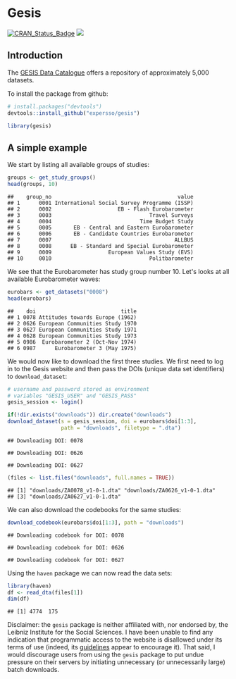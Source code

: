 Gesis
=====

[![CRAN\_Status\_Badge](http://www.r-pkg.org/badges/version/gesis)](http://cran.r-project.org/package=gesis) [![](http://cranlogs.r-pkg.org/badges/grand-total/gesis)](http://cran.r-project.org/web/packages/gesis)

Introduction
------------

The [GESIS Data Catalogue](https://dbk.gesis.org/) offers a repository of approximately 5,000 datasets.

To install the package from github:

``` r
# install.packages("devtools")
devtools::install_github("expersso/gesis")
```

``` r
library(gesis)
```

A simple example
----------------

We start by listing all available groups of studies:

``` r
groups <- get_study_groups()
head(groups, 10)
```

    ##    group_no                                        value
    ## 1      0001 International Social Survey Programme (ISSP)
    ## 2      0002                     EB - Flash Eurobarometer
    ## 3      0003                               Travel Surveys
    ## 4      0004                            Time Budget Study
    ## 5      0005       EB - Central and Eastern Eurobarometer
    ## 6      0006       EB - Candidate Countries Eurobarometer
    ## 7      0007                                       ALLBUS
    ## 8      0008      EB - Standard and Special Eurobarometer
    ## 9      0009                  European Values Study (EVS)
    ## 10     0010                               Politbarometer

We see that the Eurobarometer has study group number 10. Let's looks at all available Eurobarometer waves:

``` r
eurobars <- get_datasets("0008")
head(eurobars)
```

    ##    doi                           title
    ## 1 0078 Attitudes towards Europe (1962)
    ## 2 0626 European Communities Study 1970
    ## 3 0627 European Communities Study 1971
    ## 4 0628 European Communities Study 1973
    ## 5 0986  Eurobarometer 2 (Oct-Nov 1974)
    ## 6 0987      Eurobarometer 3 (May 1975)

We would now like to download the first three studies. We first need to log in to the Gesis website and then pass the DOIs (unique data set identifiers) to `download_dataset`:

``` r
# username and password stored as environment 
# variables "GESIS_USER" and "GESIS_PASS"
gesis_session <- login()
```

``` r
if(!dir.exists("downloads")) dir.create("downloads")
download_dataset(s = gesis_session, doi = eurobars$doi[1:3], 
                 path = "downloads", filetype = ".dta")
```

    ## Downloading DOI: 0078

    ## Downloading DOI: 0626

    ## Downloading DOI: 0627

``` r
(files <- list.files("downloads", full.names = TRUE))
```

    ## [1] "downloads/ZA0078_v1-0-1.dta" "downloads/ZA0626_v1-0-1.dta"
    ## [3] "downloads/ZA0627_v1-0-1.dta"

We can also download the codebooks for the same studies:

``` r
download_codebook(eurobars$doi[1:3], path = "downloads")
```

    ## Downloading codebook for DOI: 0078

    ## Downloading codebook for DOI: 0626

    ## Downloading codebook for DOI: 0627

Using the `haven` package we can now read the data sets:

``` r
library(haven)
df <- read_dta(files[1])
dim(df)
```

    ## [1] 4774  175

Disclaimer: the `gesis` package is neither affiliated with, nor endorsed by, the Leibniz Institute for the Social Sciences. I have been unable to find any indication that programmatic access to the website is disallowed under its terms of use (indeed, its [guidelines](https://dbk.gesis.org/dbksearch/guidelines.asp) appear to encourage it). That said, I would discourage users from using the `gesis` package to put undue pressure on their servers by initiating unnecessary (or unnecessarily large) batch downloads.
